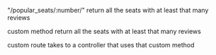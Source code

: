 "/popular_seats/:number/" return all the seats with at least that many reviews

custom method 
return all the seats with at least that many reviews

custom route takes to a controller that uses that custom method